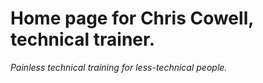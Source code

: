 # Home page for Chris Cowell, technical trainer.

*Painless technical training for less-technical people.*
